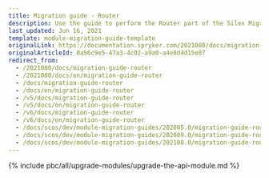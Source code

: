 ```yaml
---
title: Migration guide - Router
description: Use the guide to perform the Router part of the Silex Migration Effort.
last_updated: Jun 16, 2021
template: module-migration-guide-template
originalLink: https://documentation.spryker.com/2021080/docs/migration-guide-router
originalArticleId: 0a56c9e5-47a3-4c02-a9a0-a4e8d4d15e87
redirect_from:
  - /2021080/docs/migration-guide-router
  - /2021080/docs/en/migration-guide-router
  - /docs/migration-guide-router
  - /docs/en/migration-guide-router
  - /v5/docs/migration-guide-router
  - /v5/docs/en/migration-guide-router
  - /v6/docs/migration-guide-router
  - /v6/docs/en/migration-guide-router
  - /docs/scos/dev/module-migration-guides/202005.0/migration-guide-router.html
  - /docs/scos/dev/module-migration-guides/202009.0/migration-guide-router.html
  - /docs/scos/dev/module-migration-guides/202108.0/migration-guide-router.html
---
```


{% include pbc/all/upgrade-modules/upgrade-the-api-module.md %} <!-- To edit, see /_includes/pbc/all/upgrade-modules/upgrade-the-api-module.md -->

